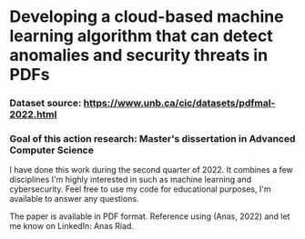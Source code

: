 # Developing a cloud-based machine learning algorithm that can detect anomalies and security threats in PDFs

### Dataset source: https://www.unb.ca/cic/datasets/pdfmal-2022.html

### Goal of this action research: Master's dissertation in Advanced Computer Science

I have done this work during the second quarter of 2022. It combines a few disciplines I'm highly interested in such as machine learning and cybersecurity.
Feel free to use my code for educational purposes, I'm available to answer any questions.

The paper is available in PDF format. 
Reference using (Anas, 2022) and let me know on LinkedIn: Anas Riad.
